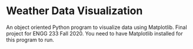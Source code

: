 # Weather Data Visualization 

An object oriented Python program to visualize data using Matplotlib. Final project for ENGG 233 Fall 2020.
You need to have Matplotlib installed for this program to run.
